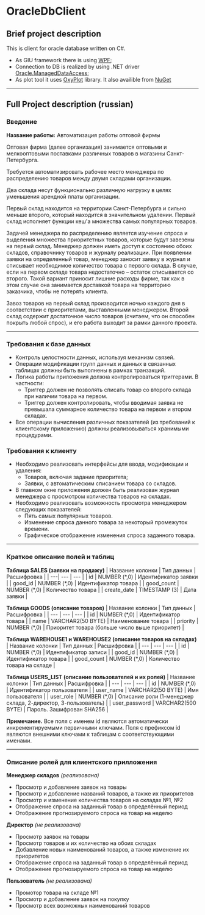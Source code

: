 # OracleDbClient
## Brief project description
This is client for oracle database written on C#. 
 - As GIU framework there is using [WPF](https://en.wikipedia.org/wiki/Windows_Presentation_Foundation); 
 - Connection to DB is realized by using .NET driver [Oracle.ManagedDataAccess](https://www.nuget.org/packages/Oracle.ManagedDataAccess/19.6.0);
 - As plot tool it uses [OxyPlot](https://oxyplot.github.io/) library. It also availible from [NuGet](https://www.nuget.org/packages/OxyPlot.Core/)

---
## Full Project description (russian)
### Введение
**Название работы:** Автоматизация работы оптовой фирмы

Оптовая фирма (далее организация) занимается оптовыми и мелкооптовыми поставками различных товаров в магазины Санкт-Петербурга. 

Требуется автоматизировать рабочее место менеджера по распределению товаров между двумя складами организации. 

Два склада несут функционально различную нагрузку в целях уменьшения арендной платы организации. 

Первый склад находится на территории Санкт-Петербурга и сильно меньше второго, который находится в значительном удалении. 
Первый склад исполняет функции кеш'а множества самых популярных товаров. 

Задачей менеджера по распределению является изучение спроса и выделения множества приоритетных товаров, которые будут завезены на первый склад. 
Менеджер должен иметь доступ к состоянию обоих складов, справочнику товаров и журналу реализации. При появлении заявки на определенный товар, 
менеджер заносит заявку в журнал и списывает необходимое количество товара с первого склада. В случае, если на первом складе товара 
недостаточно – остаток списывается со второго. Такой вариант приносит лишние расходы фирме, так как в этом случае она занимается 
доставкой товара на территорию заказчика, чтобы не потерять клиента. 

Завоз товаров на первый склад производится ночью каждого дня в соответствии с приоритетами, выставленными менеджером. 
Второй склад содержит достаточное число товаров (считаем, что он способен покрыть любой спрос), и его работа 
выходит за рамки данного проекта.

---

### Требования к базе данных

 -	Контроль целостности данных, используя механизм связей.
 -	Операции модификации групп данных и данных в связанных таблицах должны быть выполнены в рамках транзакций.
 -	Логика работы приложения должна контролироваться триггерами. В частности:
    - Триггер должен не позволять списать товар со второго склада при наличии товара на первом.
    -	Триггер должен контролировать, чтобы вводимая заявка не превышала суммарное количество товара на первом и втором складах.
 -	Все операции вычисления различных показателей (из требований к клиентскому приложению) должны реализовываться хранимыми процедурами.


### Требования к клиенту

 - Необходимо реализовать интерфейсы для ввода, модификации и удаления:
    -	Товаров, включая задание приоритета;
    -	Заявки, с автоматическим списанием товара со складов.
 -	В главном окне приложения должен быть реализован журнал менеджера с просмотром количества товаров на складах. 
 -	Необходимо реализовать возможность просмотра менеджером следующих показателей:
    -	Пять самых популярных товаров.
    -	Изменение спроса данного товара за некоторый промежуток времени.
    -	Графическое отображение изменения спроса заданного товара.


---

### Краткое описание полей и таблиц
**Таблица SALES (заявки на продажу)**
| Название колонки | Тип данных |	Расшифровка |
| ---| --- | --- |
| id | NUMBER (\*,0) |	Идентификатор заявки |
| good_id | NUMBER (\*,0) |	Идентификатор товара |
| good_count | NUMBER (\*,0) |	Количество товара |
| create_date | TIMESTAMP (3) |	Дата заявки |

**Таблица GOODS (описание товаров)**
| Название колонки | Тип данных |	Расшифровка |
| --- | --- | --- |
| id	| NUMBER (\*,0) | Идентификатор товара |
| name | VARCHAR2(50 BYTE) |	Наименование товара |
| priority | NUMBER (\*,0) |	Приоритет товара (больше число выше приоритет) |

**Таблица WAREHOUSE1 и WAREHOUSE2 (описание товаров на складах)**
| Название колонки | Тип данных |	Расшифровка |
| --- | --- | --- |
| id	| NUMBER (\*,0) | Идентификатор записи |
| good_id | NUMBER (\*,0) |	Идентификатор товара |
| good_count | NUMBER (\*,0) |	Количество товара на складе |

**Таблица USERS_LIST (описание пользователей и их ролей)**
| Название колонки | Тип данных |	Расшифровка |
| --- | --- | --- |
| id | NUMBER (\*,0) |	Идентификатор пользователя |
| user_name | VARCHAR2(50 BYTE) |	Имя пользователя |
| user_role | NUMBER (\*,0) |	Описание роли (1-менеджер склада, 2-директор, 3-пользователь) |
| user_password | VARCHAR2(500 BYTE) |	Пароль. Зашифрован SHA256 |

**Примечание.**
Все поля с именем id являются автоматически инкрементируемыми первичными ключами. Поля с 
префиксом id являются внешними ключами к таблицам с соответствующими именами.

--- 

### Описание ролей для клиентского прилложения
**Менеджер складов** _(реализована)_ 
 - Просмотр и добавление заявок на товары
 - Просмотр и добавление названий товаров, а также их приоритетов
 - Просмотр и изменение количества товаров на складах №1, №2
 - Отображение спроса на заданный товар в определённый период
 - Отображение прогнозируемого спроса на товар на неделю

**Директор** _(не реализована)_
 -	Просмотр заявок на товары
 -	Просмотр товаров и их количество на обоих складах
 - Добавление новых наименований товаров, а также изменение их приоритетов
 -	Отображение спроса на заданный товар в определённый период
 -	Отображение прогнозируемого спроса на товар на неделю

**Пользователь** _(не реализована)_
 - Промотор товара на складе №1
 - Просмотр и добавление заявок на покупку
 - Просмотр всех возможных наименований товаров

